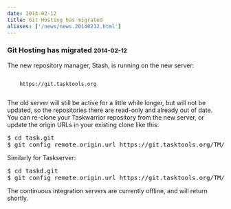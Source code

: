 ```yaml
---
date: 2014-02-12
title: Git Hosting has migrated
aliases: ['/news/news.20140212.html']
---
```

<div class="col-md-8 main">
 <div class="row">
  <h3>
   Git Hosting has migrated
   <small>
    2014-02-12
   </small>
  </h3>
  <p>
   The new repository manager, Stash, is running on the new server:
  </p>
  <p>
   <code>
    https://git.tasktools.org
   </code>
  </p>
  <p>
   The old server will still be active for a little while longer, but
            will not be updated, so the repositories there are read-only and
            already out of date. You can re-clone your Taskwarrior repository
            from the new server, or update the origin URLs in your existing
            clone like this:
  </p>
  <pre>$ cd task.git
$ git config remote.origin.url https://git.tasktools.org/TM/task.git</pre>
  <p>
   Similarly for Taskserver:
  </p>
  <pre>$ cd taskd.git
$ git config remote.origin.url https://git.tasktools.org/TM/taskd.git</pre>
  <p>
   The continuous integration servers are currently offline, and will return shortly.
  </p>
 </div>
</div>

